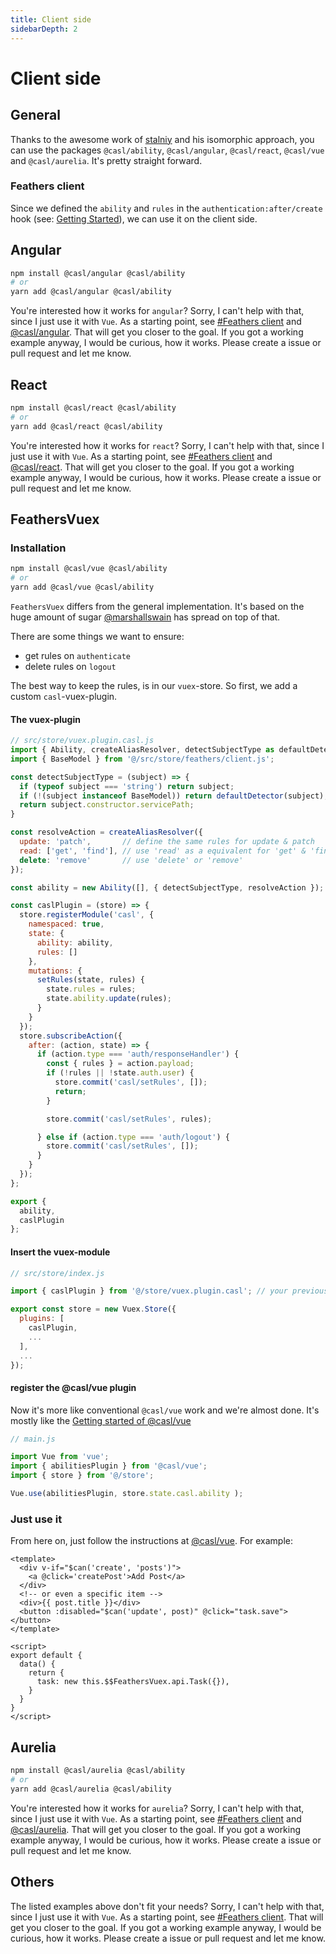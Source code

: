 ```yaml
---
title: Client side
sidebarDepth: 2
---
```


# Client side

## General

Thanks to the awesome work of [stalniy](https://github.com/stalniy) and his isomorphic approach, you can use the packages `@casl/ability`, `@casl/angular`, `@casl/react`, `@casl/vue` and `@casl/aurelia`. It's pretty straight forward.

### Feathers client

Since we defined the `ability` and `rules` in the `authentication:after/create` hook (see: [Getting Started](/getting-started.html#add-abilities-to-hooks-context)), we can use it on the client side.

## Angular

```bash
npm install @casl/angular @casl/ability
# or
yarn add @casl/angular @casl/ability
```

You're interested how it works for `angular`? Sorry, I can't help with that, since I just use it with `Vue`. As a starting point, see [#Feathers client](#feathers-client) and [@casl/angular](https://casl.js.org/v5/en/package/casl-angular). That will get you closer to the goal. If you got a working example anyway, I would be curious, how it works. Please create a issue or pull request and let me know.

## React

```bash
npm install @casl/react @casl/ability
# or
yarn add @casl/react @casl/ability
```

You're interested how it works for `react`? Sorry, I can't help with that, since I just use it with `Vue`. As a starting point, see [#Feathers client](#feathers-client) and [@casl/react](https://casl.js.org/v5/en/package/casl-react). That will get you closer to the goal. If you got a working example anyway, I would be curious, how it works. Please create a issue or pull request and let me know.

## FeathersVuex

### Installation

```bash
npm install @casl/vue @casl/ability
# or
yarn add @casl/vue @casl/ability
```

`FeathersVuex` differs from the general implementation. It's based on the huge amount of sugar [@marshallswain](https://github.com/feathersjs-ecosystem/feathers-vuex) has spread on top of that.

There are some things we want to ensure:
- get rules on `authenticate`
- delete rules on `logout`

The best way to keep the rules, is in our `vuex`-store. So first, we add a custom `casl`-vuex-plugin.

#### The vuex-plugin

```js
// src/store/vuex.plugin.casl.js
import { Ability, createAliasResolver, detectSubjectType as defaultDetector } from '@casl/ability';
import { BaseModel } from '@/src/store/feathers/client.js';

const detectSubjectType = (subject) => {
  if (typeof subject === 'string') return subject;
  if (!(subject instanceof BaseModel)) return defaultDetector(subject);
  return subject.constructor.servicePath;
}

const resolveAction = createAliasResolver({
  update: 'patch',       // define the same rules for update & patch
  read: ['get', 'find'], // use 'read' as a equivalent for 'get' & 'find'
  delete: 'remove'       // use 'delete' or 'remove'
});

const ability = new Ability([], { detectSubjectType, resolveAction });

const caslPlugin = (store) => {
  store.registerModule('casl', {
    namespaced: true,
    state: {
      ability: ability,
      rules: []
    },
    mutations: {
      setRules(state, rules) {
        state.rules = rules;
        state.ability.update(rules);
      }
    }
  });
  store.subscribeAction({
    after: (action, state) => {
      if (action.type === 'auth/responseHandler') {
        const { rules } = action.payload;
        if (!rules || !state.auth.user) {
          store.commit('casl/setRules', []);
          return;
        }

        store.commit('casl/setRules', rules);

      } else if (action.type === 'auth/logout') {
        store.commit('casl/setRules', []);
      }
    }
  });
};

export {
  ability,
  caslPlugin
};
```

#### Insert the vuex-module

```js
// src/store/index.js

import { caslPlugin } from '@/store/vuex.plugin.casl'; // your previously defined file

export const store = new Vuex.Store({
  plugins: [
    caslPlugin,
    ...
  ],
  ...
});
```

#### register the @casl/vue plugin

Now it's more like conventional `@casl/vue` work and we're almost done. It's mostly like the [Getting started of @casl/vue](https://casl.js.org/v5/en/package/casl-vue#getting-started)

```js
// main.js

import Vue from 'vue';
import { abilitiesPlugin } from '@casl/vue';
import { store } from '@/store';

Vue.use(abilitiesPlugin, store.state.casl.ability );
```

### Just use it

From here on, just follow the instructions at [@casl/vue](https://casl.js.org/v5/en/package/casl-vue#check-permissions-in-templates). For example:

```vue
<template>
  <div v-if="$can('create', 'posts')">
    <a @click='createPost'>Add Post</a>
  </div>
  <!-- or even a specific item -->
  <div>{{ post.title }}</div>
  <button :disabled="$can('update', post)" @click="task.save"></button>
</template>

<script>
export default {
  data() {
    return {
      task: new this.$$FeathersVuex.api.Task({}),
    }
  }
}
</script>
```

## Aurelia

```bash
npm install @casl/aurelia @casl/ability
# or
yarn add @casl/aurelia @casl/ability
```

You're interested how it works for `aurelia`? Sorry, I can't help with that, since I just use it with `Vue`. As a starting point, see [#Feathers client](#feathers-client) and [@casl/aurelia](https://casl.js.org/v5/en/package/casl-aurelia). That will get you closer to the goal. If you got a working example anyway, I would be curious, how it works. Please create a issue or pull request and let me know.

## Others

The listed examples above don't fit your needs? Sorry, I can't help with that, since I just use it with `Vue`. As a starting point, see [#Feathers client](#feathers-client). That will get you closer to the goal. If you got a working example anyway, I would be curious, how it works. Please create a issue or pull request and let me know.
